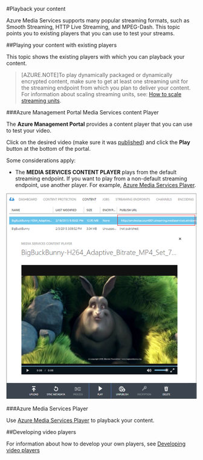 <properties 
	pageTitle="Playback your content" 
	description="This topic describes how to playback your content." 
	services="media-services" 
	documentationCenter="" 
	authors="juliako" 
	manager="dwrede" 
	editor=""/>

<tags 
	ms.service="media-services" 
	ms.workload="media" 
	ms.tgt_pltfrm="na" 
	ms.devlang="na" 
	ms.topic="article" 
	ms.date="02/16/2015" 
	ms.author="juliako"/>


#Playback your content

Azure Media Services supports many popular streaming formats, such as Smooth Streaming, HTTP Live Streaming, and MPEG-Dash. This topic points you to existing players that you can use to test your streams.  

##Playing your content with existing players

This topic shows the existing players with which you can playback your content.

>[AZURE.NOTE]To play dynamically packaged or dynamically encrypted content, make sure to get at least one streaming unit for the streaming endpoint from which you plan to deliver your content. For information about scaling streaming units, see: [How to scale streaming units](../media-services-manage-origins#scale_streaming_endpoints).


###Azure Management Portal Media Services content Player

The **Azure Management Portal** provides a content player that you can use to test your video.

Click on the desired video (make sure it was [published](../media-services-manage-content#publish)) and click the **Play** button at the bottom of the portal. 
 
Some considerations apply:

- The **MEDIA SERVICES CONTENT PLAYER** plays from the default streaming endpoint. If you want to play from a non-default streaming endpoint, use another player. For example, [Azure Media Services Player](http://amsplayer.azurewebsites.net/azuremediaplayer.html).
 

![AMSPlayer][AMSPlayer]

###Azure Media Services Player

Use [Azure Media Services Player](http://amsplayer.azurewebsites.net/azuremediaplayer.html) to playback your content.


##Developing video players

For information about how to develop your own players, see [Developing video players](../media-services-develop-video-players)
 
[AMSPlayer]: ./media/media-services-players/media-services-portal-player.png